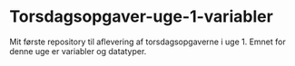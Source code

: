 # Torsdagsopgaver-uge-1-variabler
Mit første repository til aflevering af torsdagsopgaverne i uge 1. Emnet for denne uge er variabler og datatyper.
